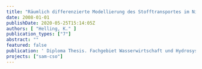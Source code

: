 ```yaml
---
title: "Räumlich differenzierte Modellierung des Stofftransportes im Niederschlagsabfluss von urbanen Flächen am Beispiel des Einzugsgebietes Ruschegraben, Berlin"
date: 2008-01-01
publishDate: 2020-05-25T15:14:05Z
authors: [ "Helling, K." ]
publication_types: ["7"]
abstract: ""
featured: false
publication: ' Diploma Thesis. Fachgebiet Wasserwirtschaft und Hydrosystemmodellierung. Technische Universität Berlin'
projects: ["sam-cso"]
---
```


